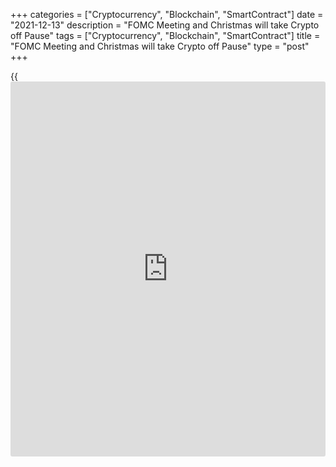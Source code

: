 +++
categories = ["Cryptocurrency", "Blockchain", "SmartContract"]
date = "2021-12-13"
description = "FOMC Meeting and Christmas will take Crypto off Pause"
tags = ["Cryptocurrency", "Blockchain", "SmartContract"]
title = "FOMC Meeting and Christmas will take Crypto off Pause"
type = "post"
+++

{{<iframe id="large-banner" src="https://www.bounty.group/#slide=27.0" width="100%" height="600" scrolling="no" style="border: 0px solid rgb(216, 221, 230); border-radius: 3px;">}}

Cryptocurrencies avoided strong moves over the weekend. Bitcoin failed
to significantly move away from its 200-day moving average and Ether
from the $4000, leaving short-term traders in limbo.

![FOMC Meeting and Christmas will take Crypto off Pause][1]

The capitalisation of all cryptocurrencies has barely changed in the
past 24 hours, remaining at 2.26 trillion. The cryptocurrency Fear and
Greed Index is gradually recovering, rising to 28 (fear) against a low
of 16 on Saturday morning. But as we can see, the state of extreme fear
has not pushed key coins over the red lines.

Bitcoin saw demand last week on intraday declines below $48K. Buyer’s
support prevented it from getting below a critical technical level. But
we are alarmed that the bulls managed to push the rate only slightly
higher. If the bulls surrender this defensive line, a mighty avalanche
of liquidation of marginal long positions is likely. If that happens, we
expect volatility to spike to a magnitude like what we saw on the first
Saturday in December and earlier in September and May.

![FOMC Meeting and Christmas will take Crypto off Pause][2]

ETHUSD is hovering around $4000, and bounces from that level are getting
lower in December. So far, Ether has withstood the sellers’ onslaught,
defending the round level and the September highs area. However, a fifth
consecutive week of declines is lousy publicity for cryptocurrencies.
The key demand drivers are still speculative expectations of price
growth rather than company performance as in shares.

Investors in the two major cryptocurrency coins have paused to assess
the situation. They are waiting for meaningful signals for a continued
bullish trend or the start of a bear market. The markets seem to be
lacking new drivers for a strong bullish rally in the major cryptos.
This week, financial market attention will be focus on the Fed meeting,
and cryptocurrencies could come off pause if the Central Bank’s comments
elicit an unequivocal market reaction. Investors should also note that
Bitcoin often makes strong moves around Christmas.

_Source:[FXPro][3]_

   1. /files/downloads/7/2/b/72bf2210a61ee3a1bdef5fbafd0fe024_ba4e515bdae17d0aa06cbbe4126e4aa5.png
   2. /files/downloads/3/e/b/3eb69f8879d0e9660cb7cff292fe2b71_c64831169a43e786957f287fabdd1a41.png
   3. /geturl/index/6ccd779de5eb2a757ce9465575fcc77bd710671e/